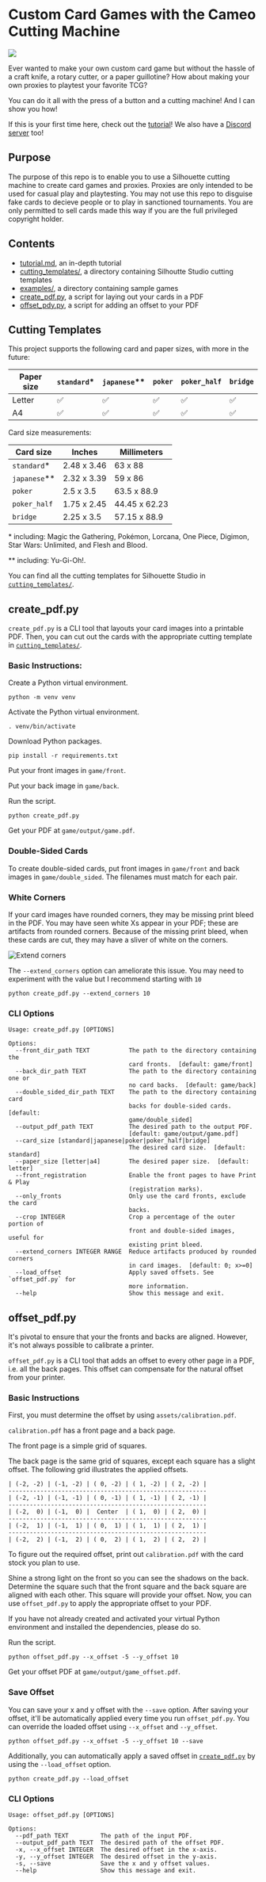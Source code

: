 # Custom Card Games with the Cameo Cutting Machine

![](images/display.jpg)

Ever wanted to make your own custom card game but without the hassle of a craft knife, a rotary cutter, or a paper guillotine? How about making your own proxies to playtest your favorite TCG?

You can do it all with the press of a button and a cutting machine! And I can show you how!

If this is your first time here, check out the [tutorial](tutorial.md)! We also have a [Discord server](https://discord.gg/jhsKmAgbXc) too!

## Purpose

The purpose of this repo is to enable you to use a Silhouette cutting machine to create card games and proxies. Proxies are only intended to be used for casual play and playtesting. You may not use this repo to disguise fake cards to decieve people or to play in sanctioned tournaments. You are only permitted to sell cards made this way if you are the full privileged copyright holder.

## Contents

* [tutorial.md](tutorial.md), an in-depth tutorial
* [cutting_templates/](cutting_templates/), a directory containing Silhoutte Studio cutting templates
* [examples/](examples/), a directory containing sample games
* [create_pdf.py](#create_pdfpy), a script for laying out your cards in a PDF
* [offset_pdy.py](#offset_pdfpy), a script for adding an offset to your PDF

## Cutting Templates

This project supports the following card and paper sizes, with more in the future:

| Paper size | `standard`* | `japanese`** | `poker` | `poker_half` | `bridge` |
| ---------- | ----------- | ------------ | ------- | ------------ | -------- |
| Letter     | ✅         | ✅           | ✅     |  ✅          | ✅      |
| A4         | ✅         | ✅           | ✅     |  ✅          | ✅      |

Card size measurements:

| Card size    | Inches       | Millimeters   |
| ------------ | ------------ | ------------- |
| `standard`*  | 2.48 x 3.46  | 63 x 88       |
| `japanese`** | 2.32 x 3.39  | 59 x 86       |
| `poker`      | 2.5 x 3.5    | 63.5 x 88.9   |
| `poker_half` | 1.75 x 2.45  | 44.45 x 62.23 |
| `bridge`     | 2.25 x 3.5   | 57.15 x 88.9  |

\* including: Magic the Gathering, Pokémon, Lorcana, One Piece, Digimon, Star Wars: Unlimited, and Flesh and Blood.

** including: Yu-Gi-Oh!.

You can find all the cutting templates for Silhouette Studio in [`cutting_templates/`](cutting_templates/).

## create_pdf.py
`create_pdf.py` is a CLI tool that layouts your card images into a printable PDF. Then, you can cut out the cards with the appropriate cutting template in [`cutting_templates/`](cutting_templates/).

### Basic Instructions:

Create a Python virtual environment.
```shell
python -m venv venv
```

Activate the Python virtual environment.
```shell
. venv/bin/activate
```

Download Python packages.
```shell
pip install -r requirements.txt
```

Put your front images in `game/front`.

Put your back image in `game/back`.

Run the script.
```shell
python create_pdf.py
```

Get your PDF at `game/output/game.pdf`.

### Double-Sided Cards

To create double-sided cards, put front images in `game/front` and back images in `game/double_sided`. The filenames must match for each pair.

### White Corners

If your card images have rounded corners, they may be missing print bleed in the PDF. You may have seen white Xs appear in your PDF; these are artifacts from rounded corners. Because of the missing print bleed, when these cards are cut, they may have a sliver of white on the corners.

![Extend corners](images/extend_corners.jpg)

The `--extend_corners` option can ameliorate this issue. You may need to experiment with the value but I recommend starting with `10`

```shell
python create_pdf.py --extend_corners 10
```

### CLI Options

```
Usage: create_pdf.py [OPTIONS]

Options:
  --front_dir_path TEXT           The path to the directory containing the
                                  card fronts.  [default: game/front]
  --back_dir_path TEXT            The path to the directory containing one or
                                  no card backs.  [default: game/back]
  --double_sided_dir_path TEXT    The path to the directory containing card
                                  backs for double-sided cards.  [default:
                                  game/double_sided]
  --output_pdf_path TEXT          The desired path to the output PDF.
                                  [default: game/output/game.pdf]
  --card_size [standard|japanese|poker|poker_half|bridge]
                                  The desired card size.  [default: standard]
  --paper_size [letter|a4]        The desired paper size.  [default: letter]
  --front_registration            Enable the front pages to have Print & Play
                                  (registration marks).
  --only_fronts                   Only use the card fronts, exclude the card
                                  backs.
  --crop INTEGER                  Crop a percentage of the outer portion of
                                  front and double-sided images, useful for
                                  existing print bleed.
  --extend_corners INTEGER RANGE  Reduce artifacts produced by rounded corners
                                  in card images.  [default: 0; x>=0]
  --load_offset                   Apply saved offsets. See `offset_pdf.py` for
                                  more information.
  --help                          Show this message and exit.
```

## offset_pdf.py

It's pivotal to ensure that your the fronts and backs are aligned. However, it's not always possible to calibrate a printer.

`offset_pdf.py` is a CLI tool that adds an offset to every other page in a PDF, i.e. all the back pages. This offset can compensate for the natural offset from your printer.

### Basic Instructions

First, you must determine the offset by using `assets/calibration.pdf`.

`calibration.pdf` has a front page and a back page.

The front page is a simple grid of squares.

The back page is the same grid of squares, except each square has a slight offset. The following grid illustrates the applied offsets.

```
| (-2, -2) | (-1, -2) | ( 0, -2) | ( 1, -2) | ( 2, -2) |
--------------------------------------------------------
| (-2, -1) | (-1, -1) | ( 0, -1) | ( 1, -1) | ( 2, -1) |
--------------------------------------------------------
| (-2,  0) | (-1,  0) |  Center  | ( 1,  0) | ( 2,  0) |
--------------------------------------------------------
| (-2,  1) | (-1,  1) | ( 0,  1) | ( 1,  1) | ( 2,  1) |
--------------------------------------------------------
| (-2,  2) | (-1,  2) | ( 0,  2) | ( 1,  2) | ( 2,  2) |
```

To figure out the required offset, print out `calibration.pdf` with the card stock you plan to use.

Shine a strong light on the front so you can see the shadows on the back. Determine the square such that the front square and the back square are aligned with each other. This square will provide your offset. Now, you can use `offset_pdf.py` to apply the appropriate offset to your PDF.

If you have not already created and activated your virtual Python environment and installed the dependencies, please do so.

Run the script.
```shell
python offset_pdf.py --x_offset -5 --y_offset 10
```

Get your offset PDF at `game/output/game_offset.pdf`.

### Save Offset

You can save your x and y offset with the `--save` option. After saving your offset, it'll be automatically applied every time you run `offset_pdf.py`. You can override the loaded offset using `--x_offset` and `--y_offset`.

```shell
python offset_pdf.py --x_offset -5 --y_offset 10 --save
```

Additionally, you can automatically apply a saved offset in [`create_pdf.py`](#create_pdfpy) by using the `--load_offset` option.

```shell
python create_pdf.py --load_offset
```

### CLI Options

```
Usage: offset_pdf.py [OPTIONS]

Options:
  --pdf_path TEXT         The path of the input PDF.
  --output_pdf_path TEXT  The desired path of the offset PDF.
  -x, --x_offset INTEGER  The desired offset in the x-axis.
  -y, --y_offset INTEGER  The desired offset in the y-axis.
  -s, --save              Save the x and y offset values.
  --help                  Show this message and exit.
```